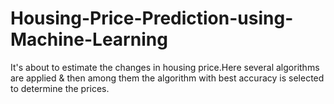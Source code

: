 # Housing-Price-Prediction-using-Machine-Learning
It's about to estimate the changes in housing price.Here several algorithms are applied & then among them the algorithm with best accuracy is selected to determine the prices.
